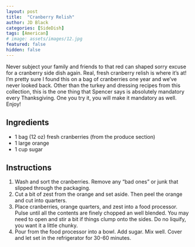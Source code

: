 ```yaml
---
layout: post
title:  "Cranberry Relish"
author: JD Black
categories: [SideDish]
tags: [American]
# image: assets/images/12.jpg
featured: false
hidden: false
---
```


Never subject your family and friends to that red can shaped sorry excuse for a cranberry side dish again.  Real, fresh cranberry relish is where it’s at!  I’m pretty sure I found this on a bag of cranberries one year and we’ve never looked back.  Other than the turkey and dressing recipes from this collection, this is the one thing that Spencer says is absolutely mandatory every Thanksgiving.  One you try it, you will make it mandatory as well.  Enjoy!

## Ingredients
- 1 bag (12 oz) fresh cranberries (from the produce section)
- 1 large orange
- 1 cup sugar

## Instructions
1. Wash and sort the cranberries.  Remove any “bad ones” or junk that slipped through the packaging.
1. Cut a bit of zest from the orange and set aside.  Then peel the orange and cut into quarters.
1. Place cranberries, orange quarters, and zest into a food processor.  Pulse until all the contents are finely chopped an well blended.  You may need to open and stir a bit if things clump onto the sides.  Do no liquify, you want it a little chunky.
1. Pour from the food processor into a bowl.  Add sugar.  Mix well.  Cover and let set in the refrigerator for 30-60 minutes.

